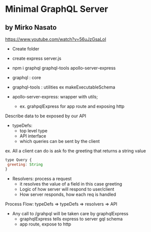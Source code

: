 # Minimal GraphQL Server
## by Mirko Nasato

https://www.youtube.com/watch?v=56uJzGsaLoI

* Create folder
* create express server.js

* npm i graphql graphql-tools apollo-server-express
* graphql : core
* graphql-tools : utilities ex makeExecutableSchema
* apollo-server-express: wrapper with utils; 
  - ex. grahpqlExpress for app route and exposing http

Describe data to be exposed by our API
* typeDefs: 
  - top level type
  - API interface
  - which queries can be sent by the client

ex. All a client can do is ask fo the greeting that returns a string value
```js
type Query {
 greeting: String
}
```

* Resolvers: process a request
  - it resolves the value of a field in this case greeting
  - Logic of how server will respond to user/client
  - How server responds, how each req is handled

Process Flow: typeDefs => typeDefs => resolvers => API 

* Any call to /grahpql will be taken care by graphqlExpress
  - graphqlExpress tells express to server gql schema 
  - app route, expose to http
  
  
